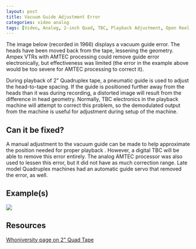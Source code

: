 ```yaml
---
layout: post
title: Vacuum Guide Adjustment Error
categories: video analog
tags: [Video, Analog, 2-inch Quad, TBC, Playback Adjustment, Open Reel Tape]
---
```


The image below (recorded in 1966) displays a vacuum guide error. The heads have been moved back from the tape, lessening the geometry. Ampex VTRs with AMTEC processing could remove guide error electronically, but effectiveness was limited (the error in the example above would be too severe for AMTEC processing to correct it).

During playback of 2” Quadruplex tape, a pneumatic guide is used to adjust the head-to-tape spacing. If the guide is positioned further away from the heads than it was during recording, a distorted image will result from the difference in head geometry. Normally, TBC electronics in the playback machine will attempt to correct this problem, so the demodulated output from the machine is useful for adjustment during setup of the machine.

## Can it be fixed?

A manual adjustment to the vacuum guide can be made to help approximate the position needed for proper playback . However, a digital TBC will be able to remove this error entirely. The analog AMTEC processor was also used to lessen this error, but it did not have as much correction range. Late model Quadruplex machines had an automatic guide servo that removed the error, as well.

## Example(s)

<img src="{{ site.baseurl }}/images/VacuumGuideAdjustmentError_FLAT.jpg">

## Resources

[Whoniversity page on 2" Quad Tape](https://web-beta.archive.org/web/20120331190523/http://archive.whoniversity.co.uk/tech/quad.htm)
